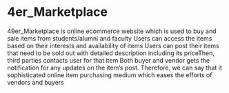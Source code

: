 # 4er_Marketplace
49er_Marketplace is online ecommerce website which is used to buy and sale items from students/alumni and faculty
Users can access the items based on their interests and availability of items
Users can post their items that need to be sold out with detailed description including its priceThen, third parties contacts user for that item
Both buyer and  vendor gets the notification for any updates on the item’s post. 
Therefore, we can say that it sophisticated online item purchasing medium which eases the efforts of vendors and buyers
